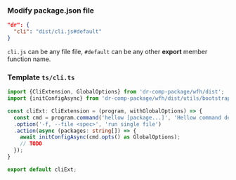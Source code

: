 
### Modify package.json file

```json
"dr": {
  "cli": "dist/cli.js#default"
}
```
`cli.js` can be any file file, `#default` can be any other **export** member function name.

### Template `ts/cli.ts`

```ts
import {CliExtension, GlobalOptions} from 'dr-comp-package/wfh/dist';
import {initConfigAsync} from 'dr-comp-package/wfh/dist/utils/bootstrap-server';

const cliExt: CliExtension = (program, withGlobalOptions) => {
  const cmd = program.command('hellow [package...]', 'Hellow command description')
  .option('-f, --file <spec>', 'run single file')
  .action(async (packages: string[]) => {
    await initConfigAsync(cmd.opts() as GlobalOptions);
    // TODO
  });
}

export default cliExt;
```
